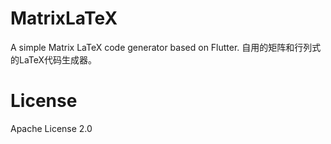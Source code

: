 # MatrixLaTeX

A simple Matrix LaTeX code generator based on Flutter.
自用的矩阵和行列式的LaTeX代码生成器。

# License 

Apache License 2.0
